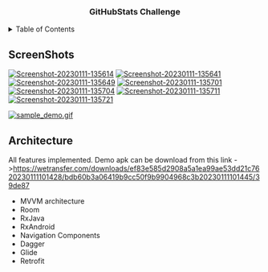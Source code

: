 
<!-- PROJECT LOGO -->
<br />
<div align="center">
  <a href="[https://github.com/niyazismayilov/repo_name](https://github.com/niyazismayilov/githubstatschallenge)">
   
  </a>

<h3 align="center">GitHubStats Challenge</h3>
</div>



<!-- TABLE OF CONTENTS -->
<details>
  <summary>Table of Contents</summary>
  <ol>  
    <li><a href="#architecture">Architecture</a></li> 
  </ol>
</details>



<!-- ABOUT THE PROJECT -->
## ScreenShots

<a href="https://ibb.co/nPm9zd7"><img src="https://i.ibb.co/nPm9zd7/Screenshot-20230111-135614.png" alt="Screenshot-20230111-135614" border="0"></a> <a href="https://ibb.co/kq14SF5"><img src="https://i.ibb.co/kq14SF5/Screenshot-20230111-135641.png" alt="Screenshot-20230111-135641" border="0"></a> <a href="https://ibb.co/kckGQbM"><img src="https://i.ibb.co/kckGQbM/Screenshot-20230111-135649.png" alt="Screenshot-20230111-135649" border="0"></a> <a href="https://ibb.co/w6nhPsp"><img src="https://i.ibb.co/w6nhPsp/Screenshot-20230111-135701.png" alt="Screenshot-20230111-135701" border="0"></a> <a href="https://ibb.co/VVKtdJz"><img src="https://i.ibb.co/VVKtdJz/Screenshot-20230111-135704.png" alt="Screenshot-20230111-135704" border="0"></a> <a href="https://ibb.co/zxk7dHj"><img src="https://i.ibb.co/zxk7dHj/Screenshot-20230111-135711.png" alt="Screenshot-20230111-135711" border="0"></a> <a href="https://ibb.co/vLqgLbR"><img src="https://i.ibb.co/vLqgLbR/Screenshot-20230111-135721.png" alt="Screenshot-20230111-135721" border="0"></a>

[![sample_demo.gif](https://s3.gifyu.com/images/sample_demo.gif)](https://gifyu.com/image/SvVZP)
 
## Architecture

All features implemented. Demo apk can be download from this link ->https://wetransfer.com/downloads/ef83e585d2908a5a1ea99ae53dd21c7620230111101428/bdb60b3a06419b9cc50f9b9904968c3b20230111101445/39de87

* []() MVVM architecture
* []() Room 
* []() RxJava 
* []() RxAndroid
* []() Navigation Components
* []() Dagger
* []() Glide
* []() Retrofit


